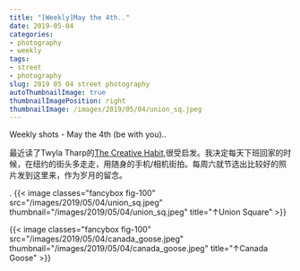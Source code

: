```yaml
---
title: "[Weekly]May the 4th.."
date: 2019-05-04
categories:
- photography
- weekly
tags:
- street
- photography
slug: 2019 05 04 street photography
autoThumbnailImage: true
thumbnailImagePosition: right
thumbnailImage: /images/2019/05/04/union_sq.jpeg
---
```


Weekly shots - May the 4th (be with you)..
<!--more-->

最近读了Twyla Tharp的[The Creative Habit](https://www.goodreads.com/book/show/254799.The_Creative_Habit),很受启发。我决定每天下班回家的时候，在纽约的街头多走走，用随身的手机/相机街拍。每周六就节选出比较好的照片发到这里来，作为岁月的留念。

.
{{< image classes="fancybox fig-100" src="/images/2019/05/04/union_sq.jpeg" thumbnail="/images/2019/05/04/union_sq.jpeg" title="↑Union Square" >}}

{{< image classes="fancybox fig-100" src="/images/2019/05/04/canada_goose.jpeg" thumbnail="/images/2019/05/04/canada_goose.jpeg" title="↑Canada Goose" >}}
